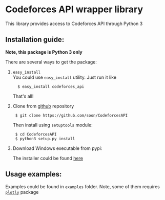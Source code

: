 Codeforces API wrapper library
==============================

This library provides access to Codeforces API through Python 3


Installation guide:
-------------------

**Note, this package is Python 3 only**

There are several ways to get the package:

1. `easy_install`  
    You could use `easy_install` utility. Just run it like

         $ easy_install codeforces_api

    That's all!

2. Clone from [github](https://github.com/soon/CodeforcesAPI) repository

        $ git clone https://github.com/soon/CodeforcesAPI

    Then install using `setuptools` module:

        $ cd CodeforcesAPI
        $ python3 setup.py install

3. Download Windows executable from pypi:

    The installer could be found [here](https://pypi.python.org/pypi/codeforces_api/0.1a)
    

Usage examples:
---------------

Examples could be found in `examples` folder. Note, some of them requires [`plotly`](https://pypi.python.org/pypi/plotly) package